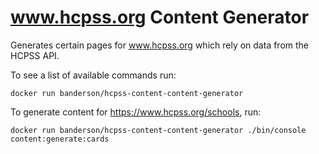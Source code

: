 # www.hcpss.org Content Generator

Generates certain pages for www.hcpss.org which rely on data from the HCPSS API.

To see a list of available commands run:

```
docker run banderson/hcpss-content-content-generator
```

To generate content for https://www.hcpss.org/schools, run:

```
docker run banderson/hcpss-content-content-generator ./bin/console content:generate:cards
```

